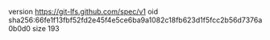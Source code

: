 version https://git-lfs.github.com/spec/v1
oid sha256:66fe1f13fbf52fd2e45f4e5ce6ba9a1082c18fb623d1f5fcc2b56d7376a0b0d0
size 193
